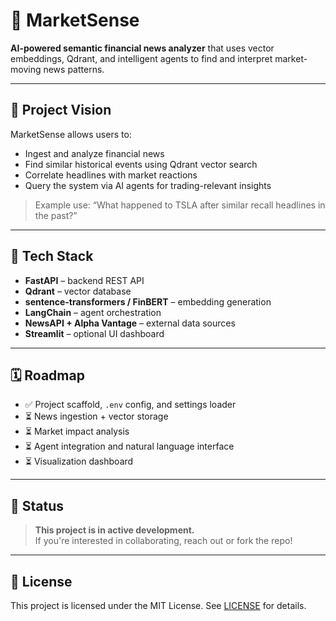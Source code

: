 # 🧠 MarketSense

**AI-powered semantic financial news analyzer** that uses vector embeddings, Qdrant, and intelligent agents to find and interpret market-moving news patterns.

---

## 📌 Project Vision

MarketSense allows users to:
- Ingest and analyze financial news
- Find similar historical events using Qdrant vector search
- Correlate headlines with market reactions
- Query the system via AI agents for trading-relevant insights

> Example use: “What happened to TSLA after similar recall headlines in the past?”

---

## 🧱 Tech Stack

- **FastAPI** – backend REST API
- **Qdrant** – vector database
- **sentence-transformers / FinBERT** – embedding generation
- **LangChain** – agent orchestration
- **NewsAPI + Alpha Vantage** – external data sources
- **Streamlit** – optional UI dashboard

---

## 🗓️ Roadmap

- ✅ Project scaffold, `.env` config, and settings loader
- ⏳ News ingestion + vector storage
- ⏳ Market impact analysis
- ⏳ Agent integration and natural language interface
- ⏳ Visualization dashboard

---

## 🚧 Status

> **This project is in active development.**  
If you're interested in collaborating, reach out or fork the repo!

---

## 📄 License

This project is licensed under the MIT License. See [LICENSE](./LICENSE) for details.
